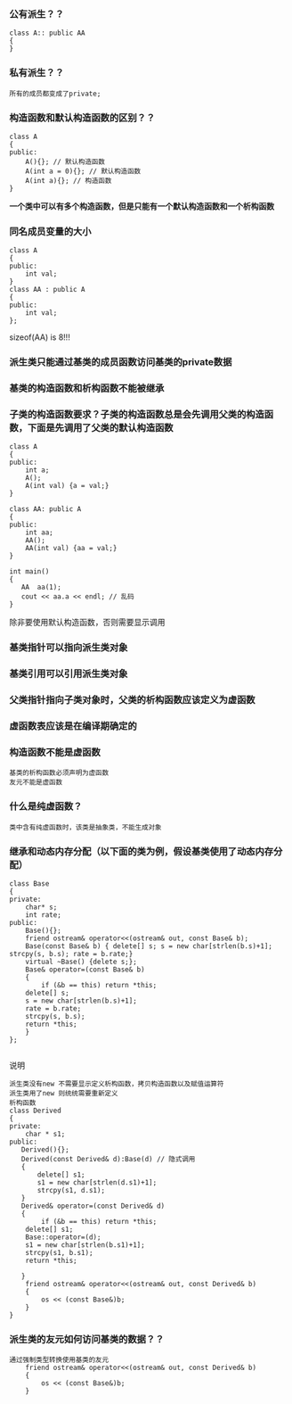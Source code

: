 ### 公有派生？？
```
class A:: public AA
{
}
```

### 私有派生？？
```
所有的成员都变成了private;
```

### 构造函数和默认构造函数的区别？？
```
class A
{
public:
    A(){}; // 默认构造函数
    A(int a = 0){}; // 默认构造函数
    A(int a){}; // 构造函数
}
```
**一个类中可以有多个构造函数，但是只能有一个默认构造函数和一个析构函数**

### 同名成员变量的大小
```
class A
{
public:
    int val;
}
class AA : public A
{
public:
	int val;
};
```
sizeof(AA) is 8!!!

### 派生类只能通过基类的成员函数访问基类的private数据

### 基类的构造函数和析构函数不能被继承

### 子类的构造函数要求？子类的构造函数总是会先调用父类的构造函数，下面是先调用了父类的默认构造函数
```
class A
{
public:
    int a;
    A();
    A(int val) {a = val;}
}

class AA: public A
{
public:
    int aa;
    AA();
    AA(int val) {aa = val;}
}

int main()
{
   AA  aa(1);
   cout << aa.a << endl; // 乱码
}
```
除非要使用默认构造函数，否则需要显示调用

### 基类指针可以指向派生类对象

### 基类引用可以引用派生类对象

### 父类指针指向子类对象时，父类的析构函数应该定义为虚函数

### 虚函数表应该是在编译期确定的

### 构造函数不能是虚函数
```
基类的析构函数必须声明为虚函数
友元不能是虚函数
```

### 什么是纯虚函数？
```
类中含有纯虚函数时，该类是抽象类，不能生成对象
```

### 继承和动态内存分配（以下面的类为例，假设基类使用了动态内存分配）
```
class Base
{
private:
    char* s;
    int rate;
public:
    Base(){};
    friend ostream& operator<<(ostream& out, const Base& b); 
    Base(const Base& b) { delete[] s; s = new char[strlen(b.s)+1]; strcpy(s, b.s); rate = b.rate;}
    virtual ~Base() {delete s;};
    Base& operator=(const Base& b)
    {
    	if (&b == this) return *this;
	delete[] s;
	s = new char[strlen(b.s)+1];
	rate = b.rate;
	strcpy(s, b.s);
	return *this;
    }
};


```
说明
```
派生类没有new 不需要显示定义析构函数，拷贝构造函数以及赋值运算符
派生类用了new 则统统需要重新定义
析构函数
class Derived
{
private:
    char * s1;
public:
   Derived(){};
   Derived(const Derived& d):Base(d) // 隐式调用
   {
       delete[] s1;
       s1 = new char[strlen(d.s1)+1];
       strcpy(s1, d.s1);
   }
   Derived& operator=(const Derived& d)
   {
       	if (&b == this) return *this;
	delete[] s1;
	Base::operator=(d);
	s1 = new char[strlen(b.s1)+1];
	strcpy(s1, b.s1);
	return *this;
   
   }
    friend ostream& operator<<(ostream& out, const Derived& b)
    {
        os << (const Base&)b;
    }
}

```

### 派生类的友元如何访问基类的数据？？
```
通过强制类型转换使用基类的友元
    friend ostream& operator<<(ostream& out, const Derived& b)
    {
        os << (const Base&)b;
    }
```
